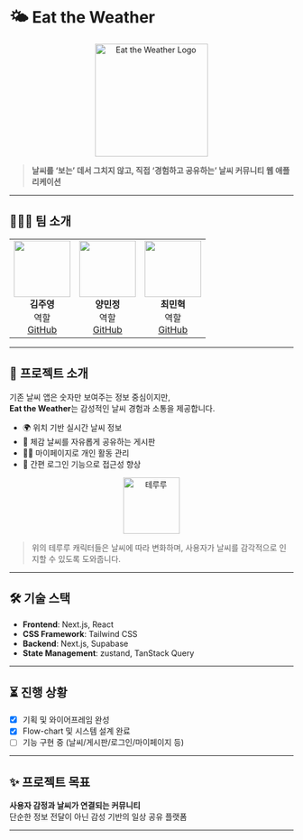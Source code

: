 # 🌤️ Eat the Weather

<p align="center">
  <img src="로고_이미지_URL" alt="Eat the Weather Logo" width="200"/>
</p>

> **날씨를 ‘보는’ 데서 그치지 않고, 직접 ‘경험하고 공유하는’ 날씨 커뮤니티 웹 애플리케이션**

---

## 🧑‍🤝‍🧑 팀 소개

<div align="center">

<table>
  <tr align="center">
    <td>
      <img src="https://avatars.githubusercontent.com/사용자1" width="100" height="100"/><br/>
      <b>김주영</b><br/>
      역할<br/>
      <a href="https://github.com/1juyoung">GitHub</a>
    </td>
    <td>
      <img src="https://avatars.githubusercontent.com/사용자2" width="100" height="100"/><br/>
      <b>양민정</b><br/>
      역할<br/>
      <a href="https://github.com/dev-vming">GitHub</a>
    </td>
    <td>
      <img src="https://avatars.githubusercontent.com/사용자3" width="100" height="100"/><br/>
      <b>최민혁</b><br/>
      역할<br/>
      <a href="https://github.com/ChoiMHMH">GitHub</a>
    </td>
  </tr>
</table>

</div>

---

## 🌈 프로젝트 소개

기존 날씨 앱은 숫자만 보여주는 정보 중심이지만,  
**Eat the Weather**는 감성적인 날씨 경험과 소통을 제공합니다.

- 🌍 위치 기반 실시간 날씨 정보
- 📮 체감 날씨를 자유롭게 공유하는 게시판
- 🧑‍💻 마이페이지로 개인 활동 관리
- 🔐 간편 로그인 기능으로 접근성 향상

<p align="center">
  <img src="테루루_이미지_URL" alt="테루루" width="100"/>
</p>

> 위의 테루루 캐릭터들은 날씨에 따라 변화하며, 사용자가 날씨를 감각적으로 인지할 수 있도록 도와줍니다.

---

## 🛠️ 기술 스택

- **Frontend**: Next.js, React  
- **CSS Framework**: Tailwind CSS  
- **Backend**: Next.js, Supabase  
- **State Management**: zustand, TanStack Query

---

## ⏳ 진행 상황

- [x] 기획 및 와이어프레임 완성
- [x] Flow-chart 및 시스템 설계 완료
- [ ] 기능 구현 중 (날씨/게시판/로그인/마이페이지 등)

---

## ✨ 프로젝트 목표

**사용자 감정과 날씨가 연결되는 커뮤니티**  
단순한 정보 전달이 아닌 감성 기반의 일상 공유 플랫폼

---
